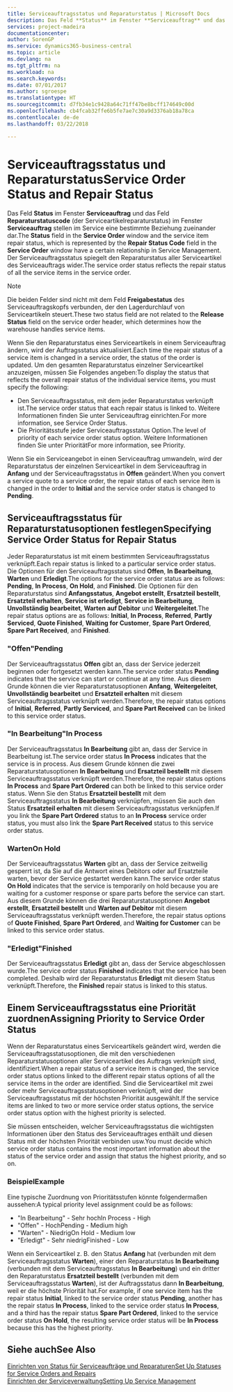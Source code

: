 ```yaml
---
title: Serviceauftragsstatus und Reparaturstatus | Microsoft Docs
description: Das Feld **Status** im Fenster **Serviceauftrag** und das Feld **Reparaturstatuscode** (der Serviceartikelreparaturstatus) im Fenster **Serviceauftrag** stellen im Service eine bestimmte Beziehung zueinander dar. Der Serviceauftragsstatus spiegelt den Reparaturstatus aller Serviceartikel des Serviceauftrags wider.
services: project-madeira
documentationcenter: 
author: SorenGP
ms.service: dynamics365-business-central
ms.topic: article
ms.devlang: na
ms.tgt_pltfrm: na
ms.workload: na
ms.search.keywords: 
ms.date: 07/01/2017
ms.author: sgroespe
ms.translationtype: HT
ms.sourcegitcommit: d7fb34e1c9428a64c71ff47be8bcff174649c00d
ms.openlocfilehash: cb4fcab32ffe6b5fe7ae7c30a9d3376ab18a78ca
ms.contentlocale: de-de
ms.lasthandoff: 03/22/2018

---
```

# <a name="service-order-status-and-repair-status"></a><span data-ttu-id="111cc-104">Serviceauftragsstatus und Reparaturstatus</span><span class="sxs-lookup"><span data-stu-id="111cc-104">Service Order Status and Repair Status</span></span>
<span data-ttu-id="111cc-105">Das Feld **Status** im Fenster **Serviceauftrag** und das Feld **Reparaturstatuscode** (der Serviceartikelreparaturstatus) im Fenster **Serviceauftrag** stellen im Service eine bestimmte Beziehung zueinander dar.</span><span class="sxs-lookup"><span data-stu-id="111cc-105">The **Status** field in the **Service Order** window and the service item repair status, which is represented by the **Repair Status Code** field in the **Service Order** window have a certain relationship in Service Management.</span></span> <span data-ttu-id="111cc-106">Der Serviceauftragsstatus spiegelt den Reparaturstatus aller Serviceartikel des Serviceauftrags wider.</span><span class="sxs-lookup"><span data-stu-id="111cc-106">The service order status reflects the repair status of all the service items in the service order.</span></span>  
  
> [!NOTE]  
>  <span data-ttu-id="111cc-107">Die beiden Felder sind nicht mit dem Feld **Freigabestatus** des Serviceauftragskopfs verbunden, der den Lagerdurchlauf von Serviceartikeln steuert.</span><span class="sxs-lookup"><span data-stu-id="111cc-107">These two status field are not related to the **Release Status** field on the service order header, which determines how the warehouse handles service items.</span></span>  
  
 <span data-ttu-id="111cc-108">Wenn Sie den Reparaturstatus eines Serviceartikels in einem Serviceauftrag ändern, wird der Auftragsstatus aktualisiert.</span><span class="sxs-lookup"><span data-stu-id="111cc-108">Each time the repair status of a service item is changed in a service order, the status of the order is updated.</span></span> <span data-ttu-id="111cc-109">Um den gesamten Reparaturstatus einzelner Serviceartikel anzuzeigen, müssen Sie Folgendes angeben:</span><span class="sxs-lookup"><span data-stu-id="111cc-109">To display the status that reflects the overall repair status of the individual service items, you must specify the following:</span></span>  
  
* <span data-ttu-id="111cc-110">Den Serviceauftragsstatus, mit dem jeder Reparaturstatus verknüpft ist.</span><span class="sxs-lookup"><span data-stu-id="111cc-110">The service order status that each repair status is linked to.</span></span> <span data-ttu-id="111cc-111">Weitere Informationen finden Sie unter Serviceauftrag einrichten.</span><span class="sxs-lookup"><span data-stu-id="111cc-111">For more information, see Service Order Status.</span></span>  
* <span data-ttu-id="111cc-112">Die Prioritätsstufe jeder Serviceauftragsstatus Option.</span><span class="sxs-lookup"><span data-stu-id="111cc-112">The level of priority of each service order status option.</span></span> <span data-ttu-id="111cc-113">Weitere Informationen finden Sie unter Priorität</span><span class="sxs-lookup"><span data-stu-id="111cc-113">For more information, see Priority.</span></span>  
  
 <span data-ttu-id="111cc-114">Wenn Sie ein Serviceangebot in einen Serviceauftrag umwandeln, wird der Reparaturstatus der einzelnen Serviceartikel in dem Serviceauftrag in **Anfang** und der Serviceauftragsstatus in **Offen** geändert.</span><span class="sxs-lookup"><span data-stu-id="111cc-114">When you convert a service quote to a service order, the repair status of each service item is changed in the order to **Initial** and the service order status is changed to **Pending**.</span></span>  
  
## <a name="specifying-service-order-status-for-repair-status"></a><span data-ttu-id="111cc-115">Serviceauftragsstatus für Reparaturstatusoptionen festlegen</span><span class="sxs-lookup"><span data-stu-id="111cc-115">Specifying Service Order Status for Repair Status</span></span>  
<span data-ttu-id="111cc-116">Jeder Reparaturstatus ist mit einem bestimmten Serviceauftragsstatus verknüpft.</span><span class="sxs-lookup"><span data-stu-id="111cc-116">Each repair status is linked to a particular service order status.</span></span> <span data-ttu-id="111cc-117">Die Optionen für den Serviceauftragsstatus sind **Offen**, **In Bearbeitung**, **Warten** und **Erledigt**.</span><span class="sxs-lookup"><span data-stu-id="111cc-117">The options for the service order status are as follows: **Pending**, **In Process**, **On Hold**, and **Finished**.</span></span> <span data-ttu-id="111cc-118">Die Optionen für den Reparaturstatus sind **Anfangsstatus**, **Angebot erstellt**, **Ersatzteil bestellt**, **Ersatzteil erhalten**, **Service ist erledigt**, **Service in Bearbeitung**, **Unvollständig bearbeitet**, **Warten auf Debitor** und **Weitergeleitet**.</span><span class="sxs-lookup"><span data-stu-id="111cc-118">The repair status options are as follows: **Initial**, **In Process**, **Referred**, **Partly Serviced**, **Quote Finished**, **Waiting for Customer**, **Spare Part Ordered**, **Spare Part Received**, and **Finished**.</span></span>  
  
### <a name="pending"></a><span data-ttu-id="111cc-119">"Offen"</span><span class="sxs-lookup"><span data-stu-id="111cc-119">Pending</span></span>  
<span data-ttu-id="111cc-120">Der Serviceauftragsstatus **Offen** gibt an, dass der Service jederzeit beginnen oder fortgesetzt werden kann.</span><span class="sxs-lookup"><span data-stu-id="111cc-120">The service order status **Pending** indicates that the service can start or continue at any time.</span></span> <span data-ttu-id="111cc-121">Aus diesem Grunde können die vier Reparaturstatusoptionen **Anfang**, **Weitergeleitet**, **Unvollständig bearbeitet** und **Ersatzteil erhalten** mit diesem Serviceauftragsstatus verknüpft werden.</span><span class="sxs-lookup"><span data-stu-id="111cc-121">Therefore, the repair status options of **Initial**, **Referred**, **Partly Serviced**, and **Spare Part Received** can be linked to this service order status.</span></span>  
  
### <a name="in-process"></a><span data-ttu-id="111cc-122">"In Bearbeitung"</span><span class="sxs-lookup"><span data-stu-id="111cc-122">In Process</span></span>  
<span data-ttu-id="111cc-123">Der Serviceauftragsstatus **In Bearbeitung** gibt an, dass der Service in Bearbeitung ist.</span><span class="sxs-lookup"><span data-stu-id="111cc-123">The service order status **In Process** indicates that the service is in process.</span></span> <span data-ttu-id="111cc-124">Aus diesem Grunde können die zwei Reparaturstatusoptionen **In Bearbeitung** und **Ersatzteil bestellt** mit diesem Serviceauftragsstatus verknüpft werden.</span><span class="sxs-lookup"><span data-stu-id="111cc-124">Therefore, the repair status options **In Process** and **Spare Part Ordered** can both be linked to this service order status.</span></span> <span data-ttu-id="111cc-125">Wenn Sie den Status **Ersatzteil bestellt** mit dem Serviceauftragsstatus **In Bearbeitung** verknüpfen, müssen Sie auch den Status **Ersatzteil erhalten** mit diesem Serviceauftragsstatus verknüpfen.</span><span class="sxs-lookup"><span data-stu-id="111cc-125">If you link the **Spare Part Ordered** status to an **In Process** service order status, you must also link the **Spare Part Received** status to this service order status.</span></span>  
  
### <a name="on-hold"></a><span data-ttu-id="111cc-126">Warten</span><span class="sxs-lookup"><span data-stu-id="111cc-126">On Hold</span></span>  
<span data-ttu-id="111cc-127">Der Serviceauftragsstatus **Warten** gibt an, dass der Service zeitweilig gesperrt ist, da Sie auf die Antwort eines Debitors oder auf Ersatzteile warten, bevor der Service gestartet werden kann.</span><span class="sxs-lookup"><span data-stu-id="111cc-127">The service order status **On Hold** indicates that the service is temporarily on hold because you are waiting for a customer response or spare parts before the service can start.</span></span> <span data-ttu-id="111cc-128">Aus diesem Grunde können die drei Reparaturstatusoptionen **Angebot erstellt**, **Ersatzteil bestellt** und **Warten auf Debitor** mit diesem Serviceauftragsstatus verknüpft werden.</span><span class="sxs-lookup"><span data-stu-id="111cc-128">Therefore, the repair status options of **Quote Finished**, **Spare Part Ordered**, and **Waiting for Customer** can be linked to this service order status.</span></span>  
  
### <a name="finished"></a><span data-ttu-id="111cc-129">"Erledigt"</span><span class="sxs-lookup"><span data-stu-id="111cc-129">Finished</span></span>  
<span data-ttu-id="111cc-130">Der Serviceauftragsstatus **Erledigt** gibt an, dass der Service abgeschlossen wurde.</span><span class="sxs-lookup"><span data-stu-id="111cc-130">The service order status **Finished** indicates that the service has been completed.</span></span> <span data-ttu-id="111cc-131">Deshalb wird der Reparaturstatus **Erledigt** mit diesem Status verknüpft.</span><span class="sxs-lookup"><span data-stu-id="111cc-131">Therefore, the **Finished** repair status is linked to this status.</span></span>  
  
## <a name="assigning-priority-to-service-order-status"></a><span data-ttu-id="111cc-132">Einem Serviceauftragsstatus eine Priorität zuordnen</span><span class="sxs-lookup"><span data-stu-id="111cc-132">Assigning Priority to Service Order Status</span></span>  
<span data-ttu-id="111cc-133">Wenn der Reparaturstatus eines Serviceartikels geändert wird, werden die Serviceauftragsstatusoptionen, die mit den verschiedenen Reparaturstatusoptionen aller Serviceartikel des Auftrags verknüpft sind, identifiziert.</span><span class="sxs-lookup"><span data-stu-id="111cc-133">When a repair status of a service item is changed, the service order status options linked to the different repair status options of all the service items in the order are identified.</span></span> <span data-ttu-id="111cc-134">Sind die Serviceartikel mit zwei oder mehr Serviceauftragsstatusoptionen verknüpft, wird der Serviceauftragsstatus mit der höchsten Priorität ausgewählt.</span><span class="sxs-lookup"><span data-stu-id="111cc-134">If the service items are linked to two or more service order status options, the service order status option with the highest priority is selected.</span></span>  
  
<span data-ttu-id="111cc-135">Sie müssen entscheiden, welcher Serviceauftragsstatus die wichtigsten Informationen über den Status des Serviceauftrages enthält und diesen Status mit der höchsten Priorität verbinden usw.</span><span class="sxs-lookup"><span data-stu-id="111cc-135">You must decide which service order status contains the most important information about the status of the service order and assign that status the highest priority, and so on.</span></span>  
  
### <a name="example"></a><span data-ttu-id="111cc-136">Beispiel</span><span class="sxs-lookup"><span data-stu-id="111cc-136">Example</span></span>  
<span data-ttu-id="111cc-137">Eine typische Zuordnung von Prioritätsstufen könnte folgendermaßen aussehen:</span><span class="sxs-lookup"><span data-stu-id="111cc-137">A typical priority level assignment could be as follows:</span></span>  
  
* <span data-ttu-id="111cc-138">"In Bearbeitung" - Sehr hoch</span><span class="sxs-lookup"><span data-stu-id="111cc-138">In Process - High</span></span>  
* <span data-ttu-id="111cc-139">"Offen" - Hoch</span><span class="sxs-lookup"><span data-stu-id="111cc-139">Pending - Medium high</span></span>  
* <span data-ttu-id="111cc-140">"Warten" - Niedrig</span><span class="sxs-lookup"><span data-stu-id="111cc-140">On Hold - Medium low</span></span>  
* <span data-ttu-id="111cc-141">"Erledigt" - Sehr niedrig</span><span class="sxs-lookup"><span data-stu-id="111cc-141">Finished - Low</span></span>  
  
<span data-ttu-id="111cc-142">Wenn ein Serviceartikel z. B. den Status **Anfang** hat (verbunden mit dem Serviceauftragsstatus **Warten**), einer den Reparaturstatus **In Bearbeitung** (verbunden mit dem Serviceauftragsstatus **In Bearbeitung**) und ein dritter den Reparaturstatus **Ersatzteil bestellt** (verbunden mit dem Serviceauftragsstatus **Warten**), ist der Auftragsstatus dann **In Bearbeitung**, weil er die höchste Priorität hat.</span><span class="sxs-lookup"><span data-stu-id="111cc-142">For example, if one service item has the repair status **Initial**, linked to the service order status **Pending**, another has the repair status **In Process**, linked to the service order status **In Process**, and a third has the repair status **Spare Part Ordered**, linked to the service order status **On Hold**, the resulting service order status will be **In Process** because this has the highest priority.</span></span>  
  
## <a name="see-also"></a><span data-ttu-id="111cc-143">Siehe auch</span><span class="sxs-lookup"><span data-stu-id="111cc-143">See Also</span></span>  
[<span data-ttu-id="111cc-144">Einrichten von Status für Serviceaufträge und Reparaturen</span><span class="sxs-lookup"><span data-stu-id="111cc-144">Set Up Statuses for Service Orders and Repairs</span></span>](service-order-repair-status.md)  
[<span data-ttu-id="111cc-145">Einrichten der Serviceverwaltung</span><span class="sxs-lookup"><span data-stu-id="111cc-145">Setting Up Service Management</span></span>](service-setup-service.md)  

